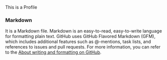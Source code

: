This is a Profile

### Markdown

It is a Markdown file. Markdown is an easy-to-read, easy-to-write language for formatting plain text. GitHub uses GitHub Flavored Markdown (GFM), which includes additional features such as @-mentions, task lists, and references to issues and pull requests. For more information, you can refer to the [About writing and formatting on GitHub](https://docs.github.com/en/get-started/writing-on-github/getting-started-with-writing-and-formatting-on-github/about-writing-and-formatting-on-github).
